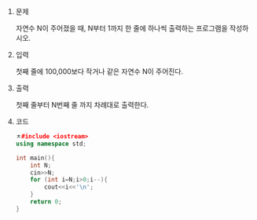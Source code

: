 1. 문제

   자연수 N이 주어졌을 때, N부터 1까지 한 줄에 하나씩 출력하는 프로그램을 작성하시오.

2. 입력

   첫째 줄에 100,000보다 작거나 같은 자연수 N이 주어진다.

3. 출력

   첫째 줄부터 N번째 줄 까지 차례대로 출력한다.

4. 코드

   ```c++
   ㅊ#include <iostream>
   using namespace std;
   
   int main(){
       int N;
       cin>>N;
       for (int i=N;i>0;i--){
           cout<<i<<'\n';
       }
       return 0;
   }
   ```

   